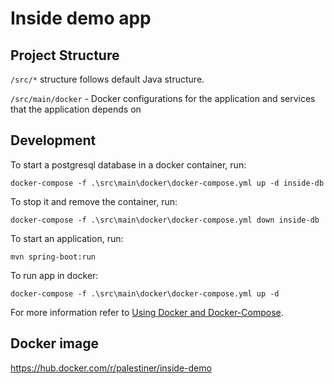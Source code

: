 # Inside demo app

## Project Structure

`/src/*` structure follows default Java structure.

`/src/main/docker` - Docker configurations for the application and services that the application depends on

## Development

To start a postgresql database in a docker container, run:

```
docker-compose -f .\src\main\docker\docker-compose.yml up -d inside-db
```

To stop it and remove the container, run:

```
docker-compose -f .\src\main\docker\docker-compose.yml down inside-db
```

To start an application, run:

```
mvn spring-boot:run
```

To run app in docker:

```
docker-compose -f .\src\main\docker\docker-compose.yml up -d
```

For more information refer to [Using Docker and Docker-Compose](https://docs.docker.com/compose/gettingstarted/).

## Docker image
https://hub.docker.com/r/palestiner/inside-demo
